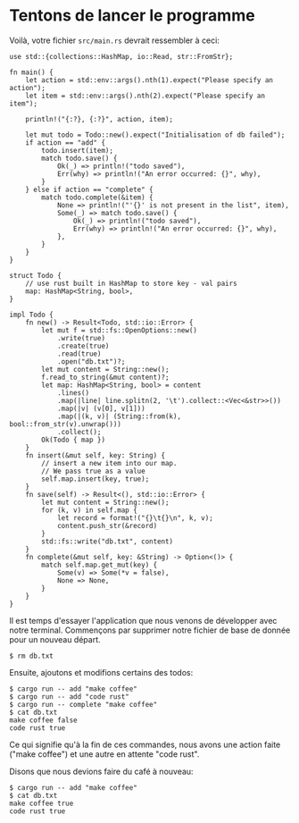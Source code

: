 # Tentons de lancer le programme

Voilà, votre fichier `src/main.rs` devrait ressembler à ceci:

```rust,ignore
use std::{collections::HashMap, io::Read, str::FromStr};

fn main() {
    let action = std::env::args().nth(1).expect("Please specify an action");
    let item = std::env::args().nth(2).expect("Please specify an item");

    println!("{:?}, {:?}", action, item);

    let mut todo = Todo::new().expect("Initialisation of db failed");
    if action == "add" {
        todo.insert(item);
        match todo.save() {
            Ok(_) => println!("todo saved"),
            Err(why) => println!("An error occurred: {}", why),
        }
    } else if action == "complete" {
        match todo.complete(&item) {
            None => println!("'{}' is not present in the list", item),
            Some(_) => match todo.save() {
                Ok(_) => println!("todo saved"),
                Err(why) => println!("An error occurred: {}", why),
            },
        }
    }
}

struct Todo {
    // use rust built in HashMap to store key - val pairs
    map: HashMap<String, bool>,
}

impl Todo {
    fn new() -> Result<Todo, std::io::Error> {
        let mut f = std::fs::OpenOptions::new()
            .write(true)
            .create(true)
            .read(true)
            .open("db.txt")?;
        let mut content = String::new();
        f.read_to_string(&mut content)?;
        let map: HashMap<String, bool> = content
            .lines()
            .map(|line| line.splitn(2, '\t').collect::<Vec<&str>>())
            .map(|v| (v[0], v[1]))
            .map(|(k, v)| (String::from(k), bool::from_str(v).unwrap()))
            .collect();
        Ok(Todo { map })
    }
    fn insert(&mut self, key: String) {
        // insert a new item into our map.
        // We pass true as a value
        self.map.insert(key, true);
    }
    fn save(self) -> Result<(), std::io::Error> {
        let mut content = String::new();
        for (k, v) in self.map {
            let record = format!("{}\t{}\n", k, v);
            content.push_str(&record)
        }
        std::fs::write("db.txt", content)
    }
    fn complete(&mut self, key: &String) -> Option<()> {
        match self.map.get_mut(key) {
            Some(v) => Some(*v = false),
            None => None,
        }
    }
}
```

Il est temps d'essayer l'application que nous venons de développer avec notre terminal. Commençons par supprimer notre fichier de base de donnée pour un nouveau départ.

`$ rm db.txt`

Ensuite, ajoutons et modifions certains des todos:

```
$ cargo run -- add "make coffee"
$ cargo run -- add "code rust"
$ cargo run -- complete "make coffee"
$ cat db.txt
make coffee false
code rust true
```

Ce qui signifie qu'à la fin de ces commandes, nous avons une action faite ("make coffee") et une autre en attente "code rust".

Disons que nous devions faire du café à nouveau:

```
$ cargo run -- add "make coffee"
$ cat db.txt
make coffee true
code rust true
```
